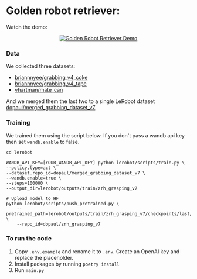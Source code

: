 # Golden robot retriever:

Watch the demo:

<div align="center">
  <a href="https://youtu.be/6dvA0egj8LI">
    <img src="https://img.youtube.com/vi/6dvA0egj8LI/0.jpg" alt="Golden Robot Retriever Demo">
  </a>
</div>


### Data

We collected three datasets: 
- [briannnyee/grabbing_v4_coke](https://lerobot-visualize-dataset.hf.space/briannnyee/grabbing_v4_coke)
- [briannnyee/grabbing_v4_tape](https://lerobot-visualize-dataset.hf.space/briannnyee/grabbing_v4_tape)
- [vhartman/mate_can](https://lerobot-visualize-dataset.hf.space/vhartman/mate_can)

And we merged them the last two to a single LeRobot dataset [dopaul/merged_grabbing_dataset_v7](https://lerobot-visualize-dataset.hf.space/dopaul/merged_grabbing_dataset_v7)

### Training

We trained them using the script below.  If you don't pass a wandb api key then set `wandb.enable` to false. 

```
cd lerobot

WANDB_API_KEY=[YOUR_WANDB_API_KEY] python lerobot/scripts/train.py \
--policy.type=act \
--dataset.repo_id=dopaul/merged_grabbing_dataset_v7 \
--wandb.enable=true \
--steps=100000 \
--output_dir=lerobot/outputs/train/zrh_grasping_v7

# Upload model to HF
python lerobot/scripts/push_pretrained.py \
    --pretrained_path=lerobot/outputs/train/zrh_grasping_v7/checkpoints/last/pretrained_model \
    --repo_id=dopaul/zrh_grasping_v7
```

### To run the code

1. Copy `.env.example` and rename it to `.env`. Create an OpenAI key and replace the placeholder. 
2. Install packages by running `poetry install`
3. Run `main.py`
